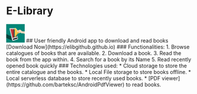 # E-Library  
<img src="/images/elib-logo1.png" width="50">
## User friendly Android app to download and read books  
[Download Now](https://elibgithub.github.io)  
### Functionalities:  
1. Browse catalogues of books that are available.
2. Download a book.
3. Read the book from the app within.
4. Search for a book by its Name
5. Read recently opened book quickly
### Technologies used:
* Cloud storage to store the entire catalogue and the books.
* Local File storage to store books offline.
* Local serverless database to store recently used books.
* [PDF viewer](https://github.com/barteksc/AndroidPdfViewer) to read books.
